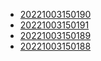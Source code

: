- [20221003150190](/zet/20221003150190/README.md)
- [20221003150191](/zet/20221003150191/README.md)
- [20221003150189](/zet/20221003150189/README.md)
- [20221003150188](/zet/20221003150188/README.md)
